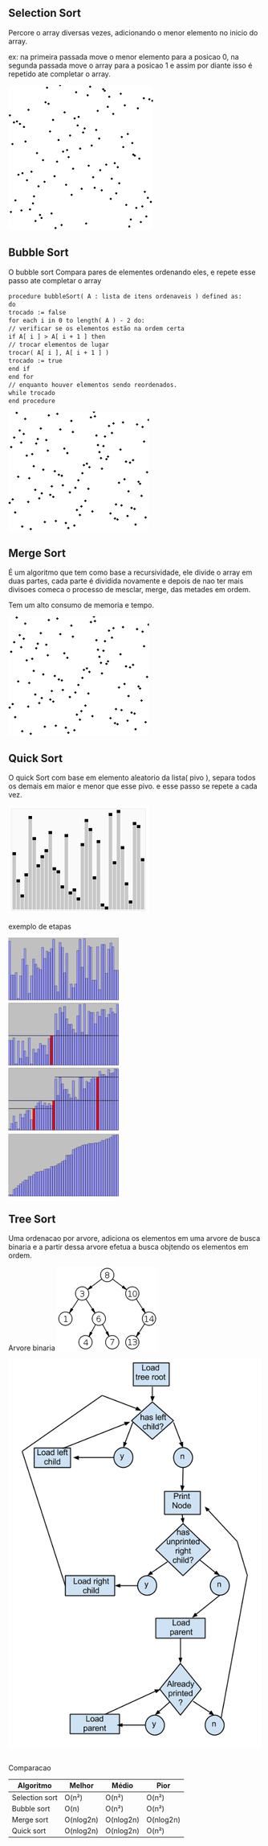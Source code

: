 

## Selection Sort

Percore o array diversas vezes, adicionando o menor elemento no inicio do array.

ex: na primeira passada move o menor elemento para a posicao 0, 
na segunda passada move o array para a posicao 1 e assim por diante 
isso é repetido ate completar o array.

![](Selection_sort_animation.gif)

## Bubble Sort

O bubble sort Compara pares de elementes ordenando eles, e repete esse passo ate completar o array

```
procedure bubbleSort( A : lista de itens ordenaveis ) defined as:
do
trocado := false
for each i in 0 to length( A ) - 2 do:
// verificar se os elementos estão na ordem certa
if A[ i ] > A[ i + 1 ] then
// trocar elementos de lugar
trocar( A[ i ], A[ i + 1 ] )
trocado := true
end if
end for
// enquanto houver elementos sendo reordenados.
while trocado
end procedure
```

![](Bubble_sort_animation.gif)

## Merge Sort

É um algoritmo que tem como base a recursividade, ele divide o array em duas 
partes, cada parte é dividida novamente e depois de nao ter mais divisoes 
comeca o processo de mesclar, merge, das metades em ordem. 

Tem um alto consumo de memoria e tempo.  

![](Merge_sort_animation2.gif)

## Quick Sort

O quick Sort com base em elemento aleatorio da lista( pivo ), separa todos os 
demais em maior e menor que esse pivo. e esse passo se repete a cada vez.  

![](Sorting_quicksort_anim.gif)

exemplo de etapas

![](220px-Quicksort_example_small.png)

## Tree Sort

Uma ordenacao por arvore, adiciona os elementos em uma arvore de busca 
binaria e a partir dessa arvore efetua a busca objtendo os elementos em ordem.

Arvore binaria
![](200px-Binary_search_tree.svg.png)

![](tree-sort.png)


##

Comparacao

| Algoritmo | Melhor | Médio     | Pior       |
| ---|---|-----------|------------|
| Selection sort | O(n²)|O(n²)|O(n²)|
| Bubble sort | O(n)| O(n²)| O(n²)|
| Merge sort | O(nlog2n) | O(nlog2n) | O(nlog2n)  |
| Quick sort |  	O(nlog2n) | O(nlog2n)| O(n²)|


